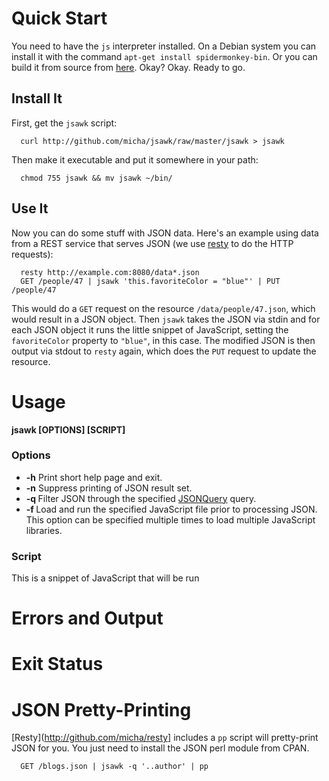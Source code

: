 Quick Start
===========

You need to have the `js` interpreter installed. On a Debian system you can
install it with the command `apt-get install spidermonkey-bin`. Or you can 
build it from source from [here](http://www.mozilla.org/js/spidermonkey/).
Okay? Okay. Ready to go.

Install It
----------

First, get the `jsawk` script:

      curl http://github.com/micha/jsawk/raw/master/jsawk > jsawk

Then make it executable and put it somewhere in your path:

      chmod 755 jsawk && mv jsawk ~/bin/

Use It
------

Now you can do some stuff with JSON data. Here's an example using data from
a REST service that serves JSON (we use [resty](http://github.com/micha/resty)
to do the HTTP requests):

      resty http://example.com:8080/data*.json
      GET /people/47 | jsawk 'this.favoriteColor = "blue"' | PUT /people/47

This would do a `GET` request on the resource `/data/people/47.json`, which
would result in a JSON object. Then `jsawk` takes the JSON via stdin and for
each JSON object it runs the little snippet of JavaScript, setting the
`favoriteColor` property to `"blue"`, in this case. The modified JSON is then
output via stdout to `resty` again, which does the `PUT` request to update
the resource.

Usage
=====

**jsawk [**OPTIONS**] [**SCRIPT**]**

### Options ###

  * **-h** Print short help page and exit.
  * **-n** Suppress printing of JSON result set.
  * **-q <query>** Filter JSON through the specified 
    [JSONQuery](http://docs.persvr.org/documentation/jsonquery) query.
  * **-f <file>** Load and run the specified JavaScript file prior to
    processing JSON. This option can be specified multiple times to load
    multiple JavaScript libraries.

### Script ###

This is a snippet of JavaScript that will be run 

Errors and Output
=================

Exit Status
===========

JSON Pretty-Printing
====================

[Resty](http://github.com/micha/resty] includes a `pp` script will 
pretty-print JSON for you. You just need to install the JSON perl module 
from CPAN.

      GET /blogs.json | jsawk -q '..author' | pp
